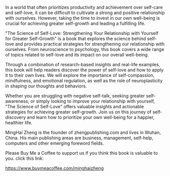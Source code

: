 
In a world that often prioritizes productivity and achievement over self-care and self-love, it can be difficult to cultivate a strong and positive relationship with ourselves. However, taking the time to invest in our own well-being is crucial for achieving greater self-growth and leading a fulfilling life.

"The Science of Self-Love: Strengthening Your Relationship with Yourself for Greater Self-Growth" is a book that explores the science behind self-love and provides practical strategies for strengthening our relationship with ourselves. From neuroscience to psychology, this book covers a wide range of topics related to self-love and its impact on our overall well-being.

Through a combination of research-based insights and real-life examples, this book will help readers discover the power of self-love and how to apply it to their own lives. We will explore the importance of self-compassion, mindfulness, and emotional regulation, as well as the role of neuroplasticity in shaping our thoughts and behaviors.

Whether you are struggling with negative self-talk, seeking greater self-awareness, or simply looking to improve your relationship with yourself, "The Science of Self-Love" offers valuable insights and actionable strategies for achieving greater self-growth. Join us on this journey of self-discovery and learn how to prioritize your own well-being for a happier, healthier life.

MingHai Zheng is the founder of zhengpublishing.com and lives in Wuhan, China. His main publishing areas are business, management, self-help, computers and other emerging foreword fields.

Please Buy Me a Coffee to support us if you think this book is valuable to you. click this link:

https://www.buymeacoffee.com/minghaizheng
